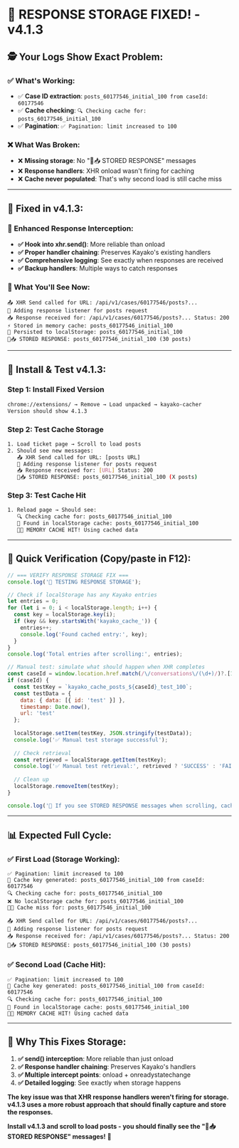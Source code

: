 # 🔧 RESPONSE STORAGE FIXED! - v4.1.3

## 🕵️ **Your Logs Show Exact Problem:**

### **✅ What's Working:**
- ✅ **Case ID extraction**: `posts_60177546_initial_100 from caseId: 60177546`
- ✅ **Cache checking**: `🔍 Checking cache for: posts_60177546_initial_100`
- ✅ **Pagination**: `✅ Pagination: limit increased to 100`

### **❌ What Was Broken:**
- ❌ **Missing storage**: No "💾📥 STORED RESPONSE" messages
- ❌ **Response handlers**: XHR onload wasn't firing for caching
- ❌ **Cache never populated**: That's why second load is still cache miss

---

## 🔧 **Fixed in v4.1.3:**

### **🎯 Enhanced Response Interception:**
- **✅ Hook into xhr.send()**: More reliable than onload 
- **✅ Proper handler chaining**: Preserves Kayako's existing handlers
- **✅ Comprehensive logging**: See exactly when responses are received
- **✅ Backup handlers**: Multiple ways to catch responses

### **🎯 What You'll See Now:**
```console
📤 XHR Send called for URL: /api/v1/cases/60177546/posts?...
📝 Adding response listener for posts request
📥 Response received for: /api/v1/cases/60177546/posts?... Status: 200
⚡ Stored in memory cache: posts_60177546_initial_100
💾 Persisted to localStorage: posts_60177546_initial_100
💾📥 STORED RESPONSE: posts_60177546_initial_100 (30 posts)
```

---

## 🚀 **Install & Test v4.1.3:**

### **Step 1: Install Fixed Version**
```bash
chrome://extensions/ → Remove → Load unpacked → kayako-cacher
Version should show 4.1.3
```

### **Step 2: Test Cache Storage**
```bash
1. Load ticket page → Scroll to load posts
2. Should see new messages:
   📤 XHR Send called for URL: [posts URL]
   📝 Adding response listener for posts request  
   📥 Response received for: [URL] Status: 200
   💾📥 STORED RESPONSE: posts_60177546_initial_100 (X posts)
```

### **Step 3: Test Cache Hit**
```bash
1. Reload page → Should see:
   🔍 Checking cache for: posts_60177546_initial_100
   📱 Found in localStorage cache: posts_60177546_initial_100
   💾✅ MEMORY CACHE HIT! Using cached data
```

---

## 🧪 **Quick Verification (Copy/paste in F12):**

```javascript
// === VERIFY RESPONSE STORAGE FIX ===
console.log('🧪 TESTING RESPONSE STORAGE');

// Check if localStorage has any Kayako entries
let entries = 0;
for (let i = 0; i < localStorage.length; i++) {
  const key = localStorage.key(i);
  if (key && key.startsWith('kayako_cache_')) {
    entries++;
    console.log('Found cached entry:', key);
  }
}
console.log('Total entries after scrolling:', entries);

// Manual test: simulate what should happen when XHR completes
const caseId = window.location.href.match(/\/conversations\/(\d+)/)?.[1];
if (caseId) {
  const testKey = `kayako_cache_posts_${caseId}_test_100`;
  const testData = {
    data: { data: [{ id: 'test' }] },
    timestamp: Date.now(),
    url: 'test'
  };
  
  localStorage.setItem(testKey, JSON.stringify(testData));
  console.log('✅ Manual test storage successful');
  
  // Check retrieval
  const retrieved = localStorage.getItem(testKey);
  console.log('✅ Manual test retrieval:', retrieved ? 'SUCCESS' : 'FAILED');
  
  // Clean up
  localStorage.removeItem(testKey);
}

console.log('🎯 If you see STORED RESPONSE messages when scrolling, caching is fixed!');
```

---

## 📊 **Expected Full Cycle:**

### **✅ First Load (Storage Working):**
```console
✅ Pagination: limit increased to 100
🔑 Cache key generated: posts_60177546_initial_100 from caseId: 60177546  
🔍 Checking cache for: posts_60177546_initial_100
❌ No localStorage cache for: posts_60177546_initial_100
💾❌ Cache miss for: posts_60177546_initial_100

📤 XHR Send called for URL: /api/v1/cases/60177546/posts?...
📝 Adding response listener for posts request
📥 Response received for: /api/v1/cases/60177546/posts?... Status: 200
💾📥 STORED RESPONSE: posts_60177546_initial_100 (30 posts)
```

### **✅ Second Load (Cache Hit):**
```console
✅ Pagination: limit increased to 100
🔑 Cache key generated: posts_60177546_initial_100 from caseId: 60177546
🔍 Checking cache for: posts_60177546_initial_100
📱 Found in localStorage cache: posts_60177546_initial_100
💾✅ MEMORY CACHE HIT! Using cached data
```

---

## 🎯 **Why This Fixes Storage:**

1. **✅ send() interception**: More reliable than just onload
2. **✅ Response handler chaining**: Preserves Kayako's handlers  
3. **✅ Multiple intercept points**: onload + onreadystatechange
4. **✅ Detailed logging**: See exactly when storage happens

**The key issue was that XHR response handlers weren't firing for storage. v4.1.3 uses a more robust approach that should finally capture and store the responses.**

**Install v4.1.3 and scroll to load posts - you should finally see the "💾📥 STORED RESPONSE" messages!** 🚀
